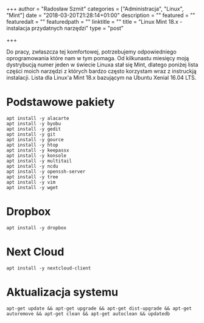 +++
author = "Radosław Szmit"
categories = ["Administracja", "Linux", "Mint"]
date = "2018-03-20T21:28:14+01:00"
description = ""
featured = ""
featuredalt = ""
featuredpath = ""
linktitle = ""
title = "Linux Mint 18.x - instalacja przydatnych narzędzi"
type = "post"

+++

Do pracy, zwłaszcza tej komfortowej, potrzebujemy odpowiedniego oprogramowania które nam w tym pomaga. Od kilkunastu miesięcy moją dystrybucją numer jeden w świecie Linuxa stał się Mint, dlatego poniżej lista części moich narzędzi z których bardzo często korzystam wraz z instruckją instalacji. Lista dla Linux'a Mint 18.x bazującym na Ubuntu Xenial 16.04 LTS.

# Podstawowe pakiety

~~~shell
apt install -y alacarte
apt install -y byobu
apt install -y gedit
apt install -y git
apt install -y gource
apt install -y htop
apt install -y keepassx
apt install -y konsole
apt install -y multitail
apt install -y ncdu
apt install -y openssh-server
apt install -y tree
apt install -y vim
apt install -y wget
~~~

# Dropbox
~~~shell
apt install -y dropbox
~~~

# Next Cloud
~~~shell
apt install -y nextcloud-client
~~~

# Aktualizacja systemu
~~~shell
apt-get update && apt-get upgrade && apt-get dist-upgrade && apt-get autoremove && apt-get clean && apt-get autoclean && updatedb
~~~